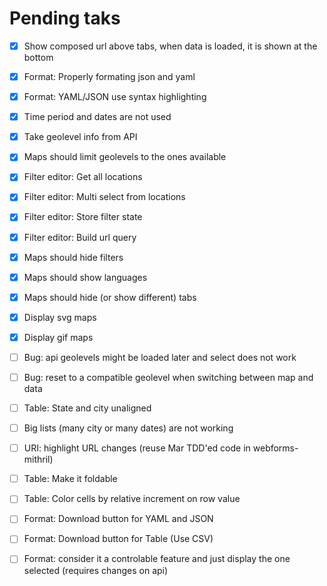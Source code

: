 # Pending taks

- [x] Show composed url above tabs, when data is loaded, it is shown at the bottom
- [x] Format: Properly formating json and yaml
- [x] Format: YAML/JSON use syntax highlighting
- [x] Time period and dates are not used
- [x] Take geolevel info from API
- [x] Maps should limit geolevels to the ones available
- [x] Filter editor: Get all locations
- [x] Filter editor: Multi select from locations
- [x] Filter editor: Store filter state
- [x] Filter editor: Build url query
- [x] Maps should hide filters
- [x] Maps should show languages
- [x] Maps should hide (or show different) tabs
- [x] Display svg maps
- [x] Display gif maps
- [ ] Bug: api geolevels might be loaded later and select does not work
- [ ] Bug: reset to a compatible geolevel when switching between map and data
- [ ] Table: State and city unaligned
- [ ] Big lists (many city or many dates) are not working
- [ ] URI: highlight URL changes (reuse Mar TDD'ed code in webforms-mithril)
- [ ] Table: Make it foldable
- [ ] Table: Color cells by relative increment on row value
- [ ] Format: Download button for YAML and JSON
- [ ] Format: Download button for Table (Use CSV)
- [ ] Format: consider it a controlable feature and just display the one selected (requires changes on api)


